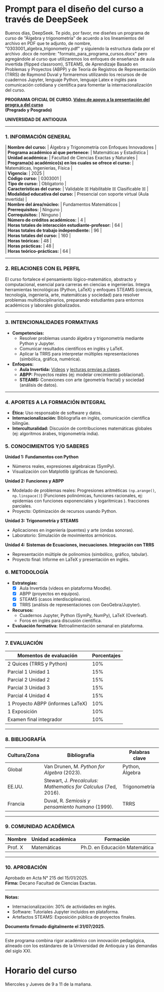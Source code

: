 # Prompt para el diseño del curso a través de DeepSeek  

Buenos días, DeepSeek. Te pido, por favor, me diseñes un programa de curso de "Álgebra y trigonometría" de acuerdo a los lineamientos del archivo en PDF que te adjunto, de nombre, "0303001_algebra_trigonometry.pdf" y siguiendo la estructura dada por el archivo .docx de nombre: "formato_para_programa_cursos.docx" pero agregándole al curso que utilizaremos los enfoques de enseñanza de aula invertida (flipped classroom), STEAMS, de Aprendizaje Basado en Problemas y Proyectos (ABPP) y de Teoría de Registros de Representación (TRRS) de Raymond Duval y formaremos utilizando los recursos de de cuadernos Jupyter, lenguaje Python, lenguaje Latex e inglés para comunicación cotidiana y científica para fomentar la internacionalización del curso.



**PROGRAMA OFICIAL DE CURSO. 
[Video de apoyo a la presentación del progra,a del curso](https://www.youtube.com/watch?v=kahpxoGK5V4)**  
**(Pregrado y Posgrado)**  

**UNIVERSIDAD DE ANTIOQUIA**  

---

### **1. INFORMACIÓN GENERAL**  

| **Nombre del curso:**                | Álgebra y Trigonometría con Enfoques Innovadores |  
| **Programa académico al que pertenece:** | Matemáticas y Estadística |  
| **Unidad académica:**                | Facultad de Ciencias Exactas y Naturales |  
| **Programa(s) académico(s) en los cuales se ofrece el curso:** | Matemáticas, Ingenierías, Física |  
| **Vigencia:**                        | 2025 |  
| **Código curso:**                    | 0303001 |  
| **Tipo de curso:**                   | Obligatorio |  
| **Características del curso:**       | Validable ☒ Habilitable ☒ Clasificable ☒ |  
| **Modalidad educativa del curso:**   | Presencial con soporte virtual (Aula Invertida) |  
| **Nombre del área/núcleo:**          | Fundamentos Matemáticos |  
| **Prerrequisitos:**                  | Ninguno |  
| **Correquisitos:**                   | Ninguno |  
| **Número de créditos académicos:**   | 4 |  
| **Horas totales de interacción estudiante-profesor:** | 64 |  
| **Horas totales de trabajo independiente:** | 96 |  
| **Horas totales del curso:**         | 160 |  
| **Horas teóricas:**                  | 48 |  
| **Horas prácticas:**                 | 48 |  
| **Horas teórico-prácticas:**         | 64 |  

---

### **2. RELACIONES CON EL PERFIL**  
El curso fortalece el pensamiento lógico-matemático, abstracto y computacional, esencial para carreras en ciencias e ingenierías. Integra herramientas tecnológicas (Python, LaTeX) y enfoques STEAMS (ciencia, tecnología, ingeniería, arte, matemáticas y sociedad) para resolver problemas multidisciplinarios, preparando estudiantes para entornos académicos y laborales globalizados.  

---

### **3. INTENCIONALIDADES FORMATIVAS**  
- **Competencias:**  
  - Resolver problemas usando álgebra y trigonometría mediante Python y Jupyter.  
  - Comunicar resultados científicos en inglés y LaTeX.  
  - Aplicar la TRRS para interpretar múltiples representaciones (simbólica, gráfica, numérica).  
- **Enfoques:**  
  - **Aula Invertida:** [Videos](https://www.youtube.com/watch?v=hVqvDjo7d0g&list=PLbk60veMSVKs8Sg9UBxUxqrOmM2s2l6uS) y [lecturas previas a clases](https://github.com/marco-canas/algebra_y_trigonometria).  
  - **ABPP:** Proyectos reales (ej: modelar crecimiento poblacional).  
  - **STEAMS:** Conexiones con arte (geometría fractal) y sociedad (análisis de datos).  

---

### **4. APORTES A LA FORMACIÓN INTEGRAL**  
- **Ética:** Uso responsable de software y datos.  
- **Internacionalización:** Bibliografía en inglés, comunicación científica bilingüe.  
- **Interculturalidad:** Discusión de contribuciones matemáticas globales (ej: algoritmos árabes, trigonometría india).  


### **5. CONOCIMIENTOS Y/O SABERES**  
**Unidad 1: Fundamentos con Python**  
- Números reales, expresiones algebraicas (SymPy).  
- Visualización con Matplotlib (gráficas de funciones).  

**Unidad 2: Funciones y ABPP**  
- Modelado de problemas reales: Progresiones aritméticas `(np.arange()`, `np.linspace()`) (Funciones polinómicas, funciones racionales, ej: epidemias con funciones exponenciales y logaritmicas ). fracciones parciales.  
- Proyecto: Optimización de recursos usando Python.  

**Unidad 3: Trigonometría y STEAMS**  
- Aplicaciones en ingeniería (puentes) y arte (ondas sonoras).  
- Laboratorio: Simulación de movimientos armónicos.  

**Unidad 4: Sistemas de Ecuaciones, inecuaciones. Integración con TRRS**  
- Representación múltiple de polinomios (simbólico, gráfico, tabular).  
- Proyecto final: Informe en LaTeX y presentación en inglés.  


### **6. METODOLOGÍA**  
- **Estrategias:**  
  - ☒ Aula Invertida (videos en plataforma Moodle).  
  - ☒ ABPP (proyectos en equipos).  
  - ☒ STEAMS (casos interdisciplinarios).  
  - ☒ TRRS (análisis de representaciones con GeoGebra/Jupyter).  
- **Recursos:**  
  - Cuadernos Jupyter, Python (SymPy, NumPy), LaTeX (Overleaf).  
  - Foros en inglés para discusión científica.  
- **Evaluación formativa:** Retroalimentación semanal en plataforma.  

---

### **7. EVALUACIÓN**  
| **Momentos de evaluación**       | **Porcentajes** |  
|----------------------------------|----------------|  
| 2 Quices (TRRS y Python)           | 10%            |  
|Parcial 1 Unidad 1|15%|
|Parcial 2 Unidad 2|15%|
|Parcial 3 Unidad 3|15%|
|Parcial 4 Unidad 4|15%|
| 1 Proyecto ABPP (informes LaTeX)  | 10%            |  
| 1 Exposición           | 10%            |  
| Examen final integrador          | 10%            |  

---

### **8. BIBLIOGRAFÍA**  
| **Cultura/Zona** | **Bibliografía**                                                                 | **Palabras clave** |  
|-------------------|----------------------------------------------------------------------------------|--------------------|  
| Global           | Van Drunen, M. *Python for Algebra* (2023).                                     | Python, Álgebra    |  
| EE.UU.           | Stewart, J. *Precalculus: Mathematics for Calculus* (7ed, 2016).                | Trigonometría      |  
| Francia          | Duval, R. *Semiosis y pensamiento humano* (1999).                               | TRRS               |  

---

### **9. COMUNIDAD ACADÉMICA**  
| **Nombre**            | **Unidad académica**       | **Formación**               |  
|-----------------------|----------------------------|-----------------------------|  
| Prof. X               | Matemáticas                | Ph.D. en Educación Matemática |  

---

### **10. APROBACIÓN**  
Aprobado en Acta N° 215 del 15/01/2025.  
**Firma:** Decano Facultad de Ciencias Exactas.  

--- 

**Notas:**  
- Internacionalización: 30% de actividades en inglés.  
- Software: Tutoriales Jupyter incluidos en plataforma.  
- Artefactos STEAMS: Exposición pública de proyectos finales.  

**Documento firmado digitalmente el 31/07/2025.**  

---  
Este programa combina rigor académico con innovación pedagógica, alineado con los estándares de la Universidad de Antioquia y las demandas del siglo XXI.  

# Horario del curso  

Miercoles y Jueves de 9 a 11 de la mañana.   


